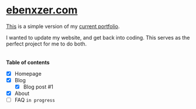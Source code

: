 # [ebenxzer.com](https://ebenxzer.com/)
<a href="https://ebenxzer.com/">This</a> is a simple version of my <a href="https://ebenezergavieres.com/">current portfolio</a>.

I wanted to update my website, and get back into coding. This serves as the perfect project for me to do both.
<br>
<br>
<br>
**Table of contents**

- [x] Homepage
- [x] Blog
   - [x] Blog post #1
- [x] About
- [ ] FAQ `in progress`
